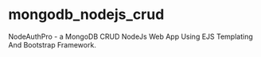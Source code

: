 # mongodb_nodejs_crud
NodeAuthPro - a MongoDB CRUD NodeJs Web App Using EJS Templating And Bootstrap Framework. 
